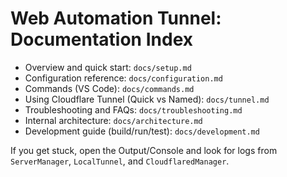 # Web Automation Tunnel: Documentation Index

- Overview and quick start: `docs/setup.md`
- Configuration reference: `docs/configuration.md`
- Commands (VS Code): `docs/commands.md`
- Using Cloudflare Tunnel (Quick vs Named): `docs/tunnel.md`
- Troubleshooting and FAQs: `docs/troubleshooting.md`
- Internal architecture: `docs/architecture.md`
- Development guide (build/run/test): `docs/development.md`

If you get stuck, open the Output/Console and look for logs from `ServerManager`, `LocalTunnel`, and `CloudflaredManager`.
